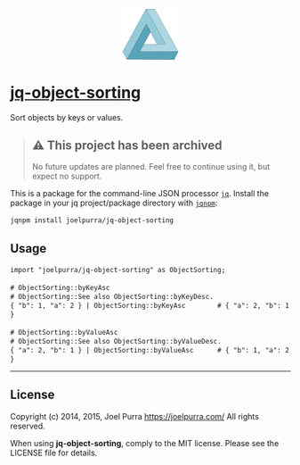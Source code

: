 <p align="center">
  <a href="https://github.com/joelpurra/jqnpm"><img src="https://raw.githubusercontent.com/joelpurra/jqnpm/master/resources/logotype/penrose-triangle.svg?sanitize=true" alt="jqnpm logotype, a Penrose triangle" width="100" border="0" /></a>
</p>

# [jq-object-sorting](https://github.com/joelpurra/jq-object-sorting)

Sort objects by keys or values.



> ## ⚠️ This project has been archived
>
> No future updates are planned. Feel free to continue using it, but expect no support.



This is a package for the command-line JSON processor [`jq`](https://stedolan.github.io/jq/). Install the package in your jq project/package directory with [`jqnpm`](https://github.com/joelpurra/jqnpm):

```bash
jqnpm install joelpurra/jq-object-sorting
```



## Usage


```jq
import "joelpurra/jq-object-sorting" as ObjectSorting;

# ObjectSorting::byKeyAsc
# ObjectSorting::See also ObjectSorting::byKeyDesc.
{ "b": 1, "a": 2 } | ObjectSorting::byKeyAsc		# { "a": 2, "b": 1 }

# ObjectSorting::byValueAsc
# ObjectSorting::See also ObjectSorting::byValueDesc.
{ "a": 2, "b": 1 } | ObjectSorting::byValueAsc		# { "b": 1, "a": 2 }
```



---

## License
Copyright (c) 2014, 2015, Joel Purra <https://joelpurra.com/>
All rights reserved.

When using **jq-object-sorting**, comply to the MIT license. Please see the LICENSE file for details.
